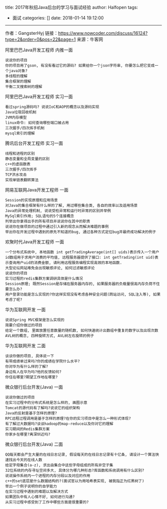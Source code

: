 title: 2017年秋招Java后台的学习与面试经验
author: Halfopen
tags:
  - 面试
categories: []
date: 2018-01-14 19:12:00
---
作者：GangsterHyj
链接：https://www.nowcoder.com/discuss/16124?type=2&order=0&pos=22&page=1
来源：牛客网

阿里巴巴Java开发工程师 内推一面

    说说你的项目
    你的项目用了gson, 有没有看过它的源码? 如果给你一个json字符串, 你要怎么把它变成一个java对象?
    多线程的理解
    集合框架的理解
    平衡二叉搜索树的理解
阿里巴巴Java开发工程师 实习一面

    看过spring源码吗? 说说IoC和AOP的概念以及源码实现
    Java垃圾回收机制
    JVM内存模型
    linux命令: 如何查询哪些端口被占用
    三次握手/四次挥手机制
    mysql索引的理解
腾讯后台开发工程师 实习一面

    线程和进程的区别
    静态变量和全局变量的区别
    c++的虚函数表
    三次握手/四次挥手
    TCP洪水攻击
    实现单链表翻转算法
网易互联网Java开发工程师 一面

    Session的实现原理和应用场景
    对Java的集合框架有什么样的了解, 用过哪些集合类, 各自的效率以及适用场景
    Java的异常处理机制, 说说受检异常和运行时异常的区别并举例
    MySql索引作用; SQL语句的5个连接概念
    列举出你拿得出手的所有项目并说说你在其中的职责
    说说你在做项目的过程中通过引入新的观念从而解决难题的事例
    举出你在开发过程中遇到的原先不知道的bug, 通过各种方式定位bug并最终成功解决的例子
欢聚时代Java开发工程师 一面

    一个分布式系统中, 本地函数 int getTradingAverage(int[] uids)表示传入一个用户id数组用于求用户消费的平均值, 远程服务器提供了接口: int getTrading(int uid)表示查询用户uid的消费金额, 请利用远程服务编程实现高效的本地函数.
    大型论坛网站难免会出现敏感评论, 如何过滤敏感评论
    说说你的项目
    实习过程的redis集群方案调研具体是什么情况
    Session原理; 既然Session是存储在服务器内存的, 如果服务器的负载量很高内存负荷不住要怎么办?
    用户登录功能是怎么实现的?你这样实现没有考虑各种安全问题(跨站访问, SQL注入等), 如果考虑了呢?
华为互联网开发 一面

    说说Spring MVC框架是怎么实现的
    简要介绍你做过的项目
    给定一个数组, 里面放置任意数量的随机数, 如何快速统计出数组中重复的数字以及出现次数
    AVL树的概念, 四种旋转方式, AVL树左右旋转的例子
华为互联网开发 二面

    谈谈你做的项目, 具体说一下
    有带成绩单过来吗?你的成绩在学院什么水平?
    你对华为有什么样的了解?
    身边有人在华为吗?他的反馈如何?
    你住在哪里?期望工作地在哪里?
微众银行后台开发(Java) 一面

    说说你做过的项目
    在实习过程中的分布式系统是怎么样的, 画图示意
    Tomcat的源代码有了解吗?说说它的组织架构
    Java的反射是基于怎样的原理?
    RPC远程过程调用是基于怎样的原理?在你的实习项目中是怎么一种形式体现?
    有了解过大数据吗?谈谈hadoop的map-reduce以及你对它的理解
    实习期间的Redis集群方案
    你家乡在哪里?离深圳近吗?
微众银行后台开发(Java) 二面

    QQ每天都会产生大量的在线日志记录, 假设每天的在线日志记录有十亿条, 请设计一个算法快速找出今天的在线人数
    给定字母集合(a-z), 求出由集合中这些字母组成的所有非空子集
    32位系统的内存寻址空间多大, 具体分为哪几种形态?库函数和系统调用有什么区别?
    说说操作系统内一个进程的内存分段以及对应的作用
    c++的set底层是什么数据结构的?(面试官以为用哈希表实现, 被我指正为红黑树了)
    举出一个例子说明你的自学能力
    在实习过程中遇到的难题以及解决方式
    如果团队中有人心情不好, 如何进行沟通?
    从实习过程中感受到了工作中哪些方面是很重要的?